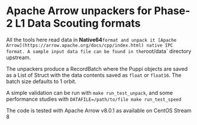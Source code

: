 # Apache Arrow unpackers for Phase-2 L1 Data Scouting formats

All the tools here read data in **Native64**` format and unpack it [Apache Arrow](https://arrow.apache.org/docs/cpp/index.html) native IPC format. A sample input data file can be found in the `root/data` directory upstream.

The unpackers produce a RecordBatch where the Puppi objects are saved as a List of Struct with the data contents saved as `float` or `float16`. The batch size defaults to 1 orbit.

A simple validation can be run with `make run_test_unpack`, and some performance studies with `DATAFILE=/path/to/file make run_test_speed`

The code is tested with Apache Arrow v8.0.1 as available on CentOS Stream 8